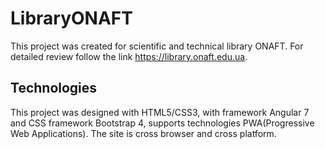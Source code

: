 # LibraryONAFT

This project was created for scientific and technical library ONAFT. For detailed review follow the link https://library.onaft.edu.ua.

## Technologies

This project was designed with HTML5/CSS3, with framework Angular 7 and CSS framework Bootstrap 4, supports technologies PWA(Progressive Web Applications). The site is cross browser and cross platform.



